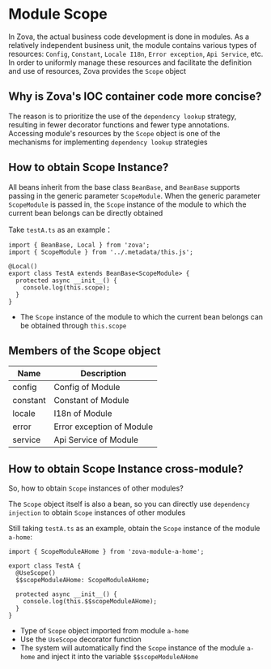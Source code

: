 # Module Scope

In Zova, the actual business code development is done in modules. As a relatively independent business unit, the module contains various types of resources: `Config`, `Constant`, `Locale I18n`, `Error exception`, `Api Service`, etc. In order to uniformly manage these resources and facilitate the definition and use of resources, Zova provides the `Scope` object

## Why is Zova's IOC container code more concise?

The reason is to prioritize the use of the `dependency lookup` strategy, resulting in fewer decorator functions and fewer type annotations. Accessing module's resources by the `Scope` object is one of the mechanisms for implementing `dependency lookup` strategies

## How to obtain Scope Instance?

All beans inherit from the base class `BeanBase`, and `BeanBase` supports passing in the generic parameter `ScopeModule`. When the generic parameter `ScopeModule` is passed in, the `Scope` instance of the module to which the current bean belongs can be directly obtained

Take `testA.ts` as an example：

```typescript{2,5,7}
import { BeanBase, Local } from 'zova';
import { ScopeModule } from '../.metadata/this.js';

@Local()
export class TestA extends BeanBase<ScopeModule> {
  protected async __init__() {
    console.log(this.scope);
  }
}
```

- The `Scope` instance of the module to which the current bean belongs can be obtained through `this.scope`

## Members of the Scope object

| Name     | Description               |
| -------- | ------------------------- |
| config   | Config of Module          |
| constant | Constant of Module        |
| locale   | I18n of Module            |
| error    | Error exception of Module |
| service  | Api Service of Module     |

## How to obtain Scope Instance cross-module?

So, how to obtain `Scope` instances of other modules?

The `Scope` object itself is also a bean, so you can directly use `dependency injection` to obtain `Scope` instances of other modules

Still taking `testA.ts` as an example, obtain the `Scope` instance of the module `a-home`:

```typescript{1,4-5,8}
import { ScopeModuleAHome } from 'zova-module-a-home';

export class TestA {
  @UseScope()
  $$scopeModuleAHome: ScopeModuleAHome;

  protected async __init__() {
    console.log(this.$$scopeModuleAHome);
  }
}
```

- Type of `Scope` object imported from module `a-home`
- Use the `UseScope` decorator function
- The system will automatically find the `Scope` instance of the module `a-home` and inject it into the variable `$$scopeModuleAHome`
